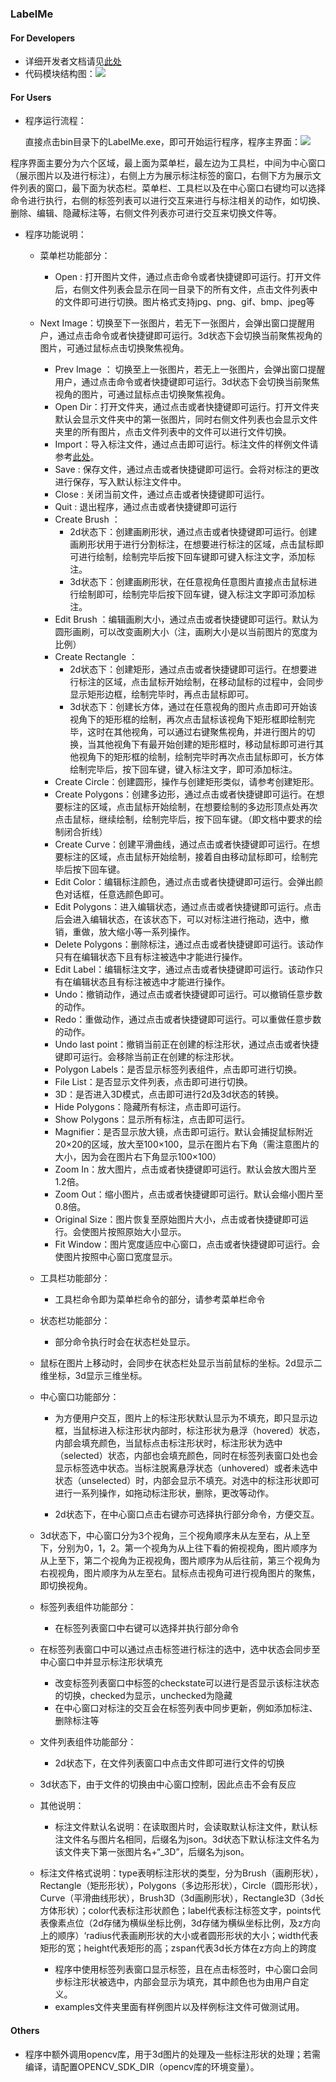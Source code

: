### LabelMe

#### For Developers

- 详细开发者文档请见[此处](html/index.html)
- 代码模块结构图：![](qt.png)





#### For Users

- 程序运行流程：

  直接点击bin目录下的LabelMe.exe，即可开始运行程序，程序主界面：![](program.jpg)

程序界面主要分为六个区域，最上面为菜单栏，最左边为工具栏，中间为中心窗口（展示图片以及进行标注），右侧上方为展示标注标签的窗口，右侧下方为展示文件列表的窗口，最下面为状态栏。菜单栏、工具栏以及在中心窗口右键均可以选择命令进行执行，右侧的标签列表可以进行交互来进行与标注相关的动作，如切换、删除、编辑、隐藏标注等，右侧文件列表亦可进行交互来切换文件等。

- 程序功能说明：

  - 菜单栏功能部分：

    - Open : 打开图片文件，通过点击命令或者快捷键即可运行。打开文件后，右侧文件列表会显示在同一目录下的所有文件，点击文件列表中的文件即可进行切换。图片格式支持jpg、png、gif、bmp、jpeg等
  - Next Image：切换至下一张图片，若无下一张图片，会弹出窗口提醒用户，通过点击命令或者快捷键即可运行。3d状态下会切换当前聚焦视角的图片，可通过鼠标点击切换聚焦视角。
    - Prev Image ： 切换至上一张图片，若无上一张图片，会弹出窗口提醒用户，通过点击命令或者快捷键即可运行。3d状态下会切换当前聚焦视角的图片，可通过鼠标点击切换聚焦视角。
    - Open Dir：打开文件夹，通过点击或者快捷键即可运行。打开文件夹默认会显示文件夹中的第一张图片，同时右侧文件列表也会显示文件夹里的所有图片，点击文件列表中的文件可以进行文件切换。
    - Import：导入标注文件，通过点击即可运行。标注文件的样例文件请参考[此处](../examples/1.json)。
    - Save : 保存文件，通过点击或者快捷键即可运行。会将对标注的更改进行保存，写入默认标注文件中。
    - Close : 关闭当前文件，通过点击或者快捷键即可运行。
    - Quit : 退出程序，通过点击或者快捷键即可运行
    - Create Brush ：
      - 2d状态下：创建画刷形状，通过点击或者快捷键即可运行。创建画刷形状用于进行分割标注，在想要进行标注的区域，点击鼠标即可进行绘制，绘制完毕后按下回车键即可键入标注文字，添加标注。
      - 3d状态下：创建画刷形状，在任意视角任意图片直接点击鼠标进行绘制即可，绘制完毕后按下回车键，键入标注文字即可添加标注。
    - Edit Brush ：编辑画刷大小，通过点击或者快捷键即可运行。默认为圆形画刷，可以改变画刷大小（注，画刷大小是以当前图片的宽度为比例）
    - Create Rectangle ：
      - 2d状态下：创建矩形，通过点击或者快捷键即可运行。在想要进行标注的区域，点击鼠标开始绘制，在移动鼠标的过程中，会同步显示矩形边框，绘制完毕时，再点击鼠标即可。
      - 3d状态下：创建长方体，通过在任意视角的图片点击即可开始该视角下的矩形框的绘制，再次点击鼠标该视角下矩形框即绘制完毕，这时在其他视角，可以通过右键聚焦视角，并进行图片的切换，当其他视角下有最开始创建的矩形框时，移动鼠标即可进行其他视角下的矩形框的绘制，绘制完毕时再次点击鼠标即可，长方体绘制完毕后，按下回车键，键入标注文字，即可添加标注。
    - Create Circle：创建圆形，操作与创建矩形类似，请参考创建矩形。
    - Create Polygons：创建多边形，通过点击或者快捷键即可运行。在想要标注的区域，点击鼠标开始绘制，在想要绘制的多边形顶点处再次点击鼠标，继续绘制，绘制完毕后，按下回车键。（即文档中要求的绘制闭合折线）
    - Create Curve：创建平滑曲线，通过点击或者快捷键即可运行。在想要标注的区域，点击鼠标开始绘制，接着自由移动鼠标即可，绘制完毕后按下回车键。
    - Edit Color：编辑标注颜色，通过点击或者快捷键即可运行。会弹出颜色对话框，任意选颜色即可。
    - Edit Polygons：进入编辑状态，通过点击或者快捷键即可运行。点击后会进入编辑状态，在该状态下，可以对标注进行拖动，选中，撤销，重做，放大缩小等一系列操作。
    - Delete Polygons：删除标注，通过点击或者快捷键即可运行。该动作只有在编辑状态下且有标注被选中才能进行操作。
    - Edit Label：编辑标注文字，通过点击或者快捷键即可运行。该动作只有在编辑状态且有标注被选中才能进行操作。
    - Undo：撤销动作，通过点击或者快捷键即可运行。可以撤销任意步数的动作。
    - Redo：重做动作，通过点击或者快捷键即可运行。可以重做任意步数的动作。
    - Undo last point：撤销当前正在创建的标注形状，通过点击或者快捷键即可运行。会移除当前正在创建的标注形状。
    - Polygon Labels：是否显示标签列表组件，点击即可进行切换。
    - File List：是否显示文件列表，点击即可进行切换。
    - 3D：是否进入3D模式，点击即可进行2d及3d状态的转换。
    - Hide Polygons：隐藏所有标注，点击即可运行。
    - Show Polygons：显示所有标注，点击即可运行。
    - Magnifier：是否显示放大镜，点击即可运行。默认会捕捉鼠标附近20$\times$20的区域，放大至100$\times$100，显示在图片右下角（需注意图片的大小，因为会在图片右下角显示100$\times$100）
    - Zoom In：放大图片，点击或者快捷键即可运行。默认会放大图片至1.2倍。
    - Zoom Out：缩小图片，点击或者快捷键即可运行。默认会缩小图片至0.8倍。
    - Original Size：图片恢复至原始图片大小，点击或者快捷键即可运行。会使图片按照原始大小显示。
    - Fit Window：图片宽度适应中心窗口，点击或者快捷键即可运行。会使图片按照中心窗口宽度显示。
  
  - 工具栏功能部分：

    - 工具栏命令即为菜单栏命令的部分，请参考菜单栏命令

  - 状态栏功能部分：

    - 部分命令执行时会在状态栏处显示。
  - 鼠标在图片上移动时，会同步在状态栏处显示当前鼠标的坐标。2d显示二维坐标，3d显示三维坐标。
  
  - 中心窗口功能部分：

    - 为方便用户交互，图片上的标注形状默认显示为不填充，即只显示边框，当鼠标进入标注形状内部时，标注形状为悬浮（hovered）状态，内部会填充颜色，当鼠标点击标注形状时，标注形状为选中（selected）状态，内部也会填充颜色，同时在标签列表窗口处也会显示标签选中状态。当标注脱离悬浮状态（unhovered）或者未选中状态（unselected）时，内部会显示不填充。对选中的标注形状即可进行一系列操作，如拖动标注形状，删除，更改等动作。

    - 2d状态下，在中心窗口点击右键亦可选择执行部分命令，方便交互。
  - 3d状态下，中心窗口分为3个视角，三个视角顺序未从左至右，从上至下，分别为0，1，2。第一个视角为从上往下看的俯视视角，图片顺序为从上至下，第二个视角为正视视角，图片顺序为从后往前，第三个视角为右视视角，图片顺序为从左至右。鼠标点击视角可进行视角图片的聚焦，即切换视角。
  
  - 标签列表组件功能部分：

    - 在标签列表窗口中右键可以选择并执行部分命令
  - 在标签列表窗口中可以通过点击标签进行标注的选中，选中状态会同步至中心窗口中并显示标注形状填充
    - 改变标签列表窗口中标签的checkstate可以进行是否显示该标注状态的切换，checked为显示，unchecked为隐藏
    - 在中心窗口对标注的交互会在标签列表中同步更新，例如添加标注、删除标注等
  
  - 文件列表组件功能部分：

    - 2d状态下，在文件列表窗口中点击文件即可进行文件的切换
  - 3d状态下，由于文件的切换由中心窗口控制，因此点击不会有反应
  
  - 其他说明：

    - 标注文件默认名说明：在读取图片时，会读取默认标注文件，默认标注文件名与图片名相同，后缀名为json。3d状态下默认标注文件名为该文件夹下第一张图片名+“_3D”，后缀名为json。
  - 标注文件格式说明：type表明标注形状的类型，分为Brush（画刷形状），Rectangle（矩形形状），Polygons（多边形形状），Circle（圆形形状），Curve（平滑曲线形状），Brush3D（3d画刷形状），Rectangle3D（3d长方体形状）；color代表标注形状颜色；label代表标注标签文字，points代表像素点位（2d存储为横纵坐标比例，3d存储为横纵坐标比例，及z方向上的顺序）‘radius代表画刷形状的大小或者圆形形状的大小；width代表矩形的宽；height代表矩形的高；zspan代表3d长方体在z方向上的跨度
    - 程序中使用标签列表窗口显示标签，且在点击标签时，中心窗口会同步标注形状被选中，内部会显示为填充，其中颜色也为由用户自定义。
    - examples文件夹里面有样例图片以及样例标注文件可做测试用。

#### Others

- 程序中额外调用opencv库，用于3d图片的处理及一些标注形状的处理；若需编译，请配置OPENCV_SDK_DIR（opencv库的环境变量）。
